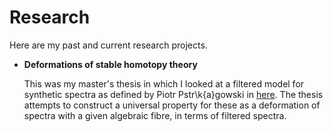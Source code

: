 # Research

Here are my past and current research projects.

- **Deformations of stable homotopy theory**

  This was my master's thesis in which I looked at a filtered model for synthetic spectra as defined by Piotr Pstr\k{a}gowski in [here](https://arxiv.org/pdf/1803.01804.pdf).
  The thesis attempts to construct a universal property for these as a deformation of spectra with a given algebraic fibre, in terms of filtered spectra.

